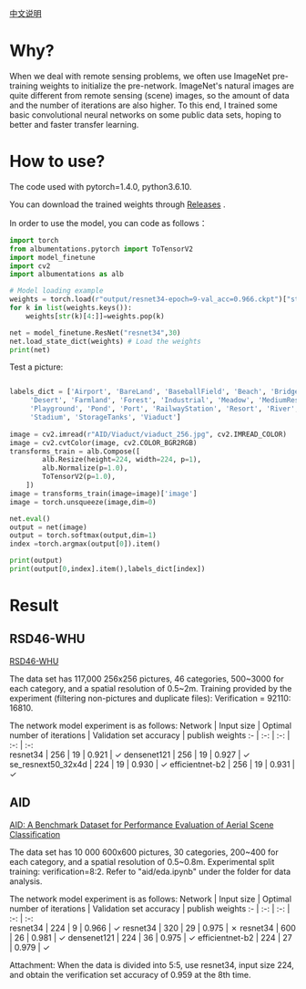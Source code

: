 [中文说明](./readme.zh.md)

# Why?

When we deal with remote sensing problems, we often use ImageNet pre-training weights to initialize the pre-network. ImageNet's natural images are quite different from remote sensing (scene) images, so the amount of data and the number of iterations are also higher. To this end, I trained some basic convolutional neural networks on some public data sets, hoping to better and faster transfer learning.

# How to use?

The code used with pytorch=1.4.0, python3.6.10.

You can download the trained weights through [Releases](https://github.com/lsh1994/remote_sensing_pretrained_models/releases) .  

In order to use the model, you can code as follows：
```python
import torch
from albumentations.pytorch import ToTensorV2
import model_finetune
import cv2
import albumentations as alb

# Model loading example
weights = torch.load(r"output/resnet34-epoch=9-val_acc=0.966.ckpt")["state_dict"] # Model weights
for k in list(weights.keys()):
    weights[str(k)[4:]]=weights.pop(k)

net = model_finetune.ResNet("resnet34",30)
net.load_state_dict(weights) # Load the weights
print(net)

```
Test a picture:
```python

labels_dict = ['Airport', 'BareLand', 'BaseballField', 'Beach', 'Bridge', 'Center', 'Church', 'Commercial', 'DenseResidential',
     'Desert', 'Farmland', 'Forest', 'Industrial', 'Meadow', 'MediumResidential', 'Mountain', 'Park', 'Parking',
     'Playground', 'Pond', 'Port', 'RailwayStation', 'Resort', 'River', 'School', 'SparseResidential', 'Square',
     'Stadium', 'StorageTanks', 'Viaduct']
     
image = cv2.imread(r"AID/Viaduct/viaduct_256.jpg", cv2.IMREAD_COLOR)
image = cv2.cvtColor(image, cv2.COLOR_BGR2RGB)
transforms_train = alb.Compose([
        alb.Resize(height=224, width=224, p=1),
        alb.Normalize(p=1.0),
        ToTensorV2(p=1.0),
    ])
image = transforms_train(image=image)['image']
image = torch.unsqueeze(image,dim=0)

net.eval()
output = net(image)
output = torch.softmax(output,dim=1)
index =torch.argmax(output[0]).item()

print(output)
print(output[0,index].item(),labels_dict[index])
```

# Result

<!-- ## AID++ -->

<!-- ## BigEarthNet -->

## RSD46-WHU

[RSD46-WHU](https://github.com/RSIA-LIESMARS-WHU/RSD46-WHU)

The data set has 117,000 256x256 pictures, 46 categories, 500\~3000 for each category, and a spatial resolution of 0.5\~2m. Training provided by the experiment (filtering non-pictures and duplicate files): Verification = 92110: 16810.

The network model experiment is as follows:
Network | Input size | Optimal number of iterations | Validation set accuracy |  publish weights
:- | :-: | :-: | :-: | :-:   
resnet34 | 256 | 19 | 0.921 | ✓
densenet121 | 256 | 19 | 0.927 | ✓
se_resnext50_32x4d | 224 | 19 | 0.930 | ✓
efficientnet-b2 | 256 | 19 | 0.931 | ✓

## AID
[AID: A Benchmark Dataset for Performance Evaluation of Aerial Scene Classification](https://captain-whu.github.io/AID/)

The data set has 10 000 600x600 pictures, 30 categories, 200\~400 for each category, and a spatial resolution of 0.5\~0.8m. Experimental split training: verification=8:2. Refer to "aid/eda.ipynb" under the folder for data analysis.

The network model experiment is as follows:
Network | Input size | Optimal number of iterations | Validation set accuracy |  publish weights
:- | :-: | :-: | :-: | :-:   
resnet34 | 224 | 9 | 0.966 | ✓
resnet34 | 320 | 29 | 0.975 | ✗
resnet34 | 600 | 26 | 0.981 | ✓
densenet121 | 224 | 36 | 0.975 | ✓
efficientnet-b2 | 224 | 27 | 0.979 | ✓

Attachment: When the data is divided into 5:5, use resnet34, input size 224, and obtain the verification set accuracy of 0.959 at the 8th time.
